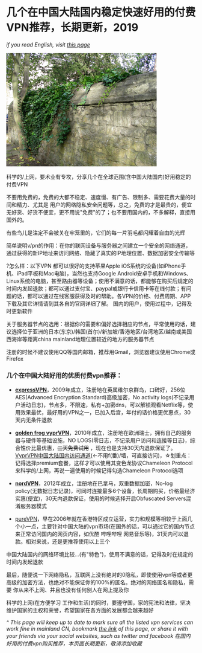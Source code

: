 # 几个在中国大陆国内稳定快速好用的付费VPN推荐，长期更新，2019

*if you read English, visit [this page](https://topvpn.github.io/china)*

![2019年在中国能用的VPN 科学上网 翻墙， top vpn working fine in china，稳定好用的国外付费VPN推荐，"中国vpn"+"服务器"，best vpn app for china, 付费vpn排行，中国vpn购买推荐，本页面推荐的VPN均支持以下常用系统/设备：Apple苹果iOS iPhone手机，(Google) android 安卓手机，Mac、Windows、Linux系统的电脑等，好用的vpn，不记录活动日志vpn，优质国外付费vpn推荐，节点多、速度快、稳定好用，"expressvpn怎么样"，vpn 优惠，国内好用的国外vpn "多设备连接" "国外vpn服务器" "付费vpn" "价格" "试用" "比较" "哪个好用" "netflix中国"](https://raw.githubusercontent.com/0dg/abc/master/cn-wall.png "墙")

科学的/上网，要术业有专攻，分享几个在全球范围(含中国大陆国内)好用稳定的付费VPN

不要用免费的，免费的大都不稳定、速度慢、有广告、限制多、需要花费大量的时间和精力、尤其是 用户的网络隐私安全问题等，总之，免费的才是最贵的，便宜无好货、好货不便宜，更不用说"免费"的了；也不要用国内的，不多解释，直接用国外的。

有些鸟儿是注定不会被关在牢笼里的，它们的每一片羽毛都闪耀着自由的光辉

简单说明v/pn的作用：在你的联网设备与服务器之间建立一个安全的网络通道，通过获得的新IP地址来访问网络、隐藏了真实的IP地理位置、数据加密安全传输等

?怎么样：以下VPN 都可以很好的支持苹果Apple iOS系统的设备(如iPhone手机、iPad平板和Mac电脑)，当然也支持Google Android安卓手机和Windows、Linux系统的电脑，甚至路由器等设备；使用不满意的话，都能够在购买后规定的时间内发起退款；都可以通过支付宝、paypal或银行卡信用卡等在线付款；有问题的话，都可以通过在线客服获得及时的帮助。各VPN的价格、付费周期、APP下载及其它详情请到其各自的官网详细了解。
国内的用户，使用过程中，记得及时更新软件

关于服务器节点的选用：根据你的需要和偏好选择相应的节点，平常使用的话，建议选择位于亚洲的日本(东京)/韩国(首尔)/新加坡/香港地区/台湾地区/越南或美国西海岸等距离china mainland地理位置较近的地方的服务器节点

注册的时候不建议使用QQ等国内邮箱，推荐用Gmail，浏览器建议使用Chrome或Firefox

### 几个在中国大陆好用的优质付费vpn推荐：

+ [**expressVPN**](http://www.linkev.com/?a_fid=clover)，2009年成立，注册地在英属维尔京群岛，口碑好，256位AES(Advanced Encryption Standard)高级加密，No activity logs(不记录用户活动日志)，节点多，不限速，私有+加密dns，可以解锁观看Netflix等，使用效果最优，最好用的VPN之一，已加入后宫，年付的话价格更优惠点，30天内无条件退款

+ [**golden frog vyprVPN**](https://vyprvpn.com/zh/refer?offer_id=174&aff_id=3008)，2010年成立，注册地在欧洲瑞士，拥有自己的服务器与硬件等基础设施，NO LOGS(零日志，不记录用户访问和连接等日志)，综合性价比最优惠，~~三天免费试用~~ ，现在也是支持30天内退款保证了。[VyprVPN中国大陆国内访问通道](https://getvy.net/zh/refer?offer_id=174&aff_id=3008)(←不用f(番)/墙，可直接访问)，☆划重点：记得选择premium套餐，这样才可以使用其变色龙协议Chameleon Protocol来科学的/上网，再说一遍使用的时候记得勾选Chameleon Protocol选项

+ [**nordVPN**](https://go.nordvpn.net/aff_c?offer_id=15&amp;aff_id=13110)，2012年成立，注册地在巴拿马，双重数据加密，No-log policy(无数据日志记录)，可同时连接最多6个设备，长周期购买，价格最经济实惠(便宜)，30天内退款保证，使用的时候选择开启Obfuscated Servers混淆服务器模式

+ [pureVPN](https://billing.purevpn.com/aff.php?aff=35614)，早在2006年就在香港特区成立运营，实力和规模等相较于上面几个小一点，主要针对中国大陆的vpn市场(在国外的话，可以通过它的国内节点来正常访问国内的网页内容，如优酷 哔哩哔哩 网易音乐等)，31天内可以退款。相对来说，还是更推荐使用以上三个

中国大陆国内的网络环境比较…(有"特色")，使用不满意的话，记得及时在规定的时间内发起退款

最后，随便说一下网络隐私，互联网上没有绝对的0隐私，即使使用vpn等或者更高级的加密方法，也绝对不能保证你的100%的匿名。绝对的网络匿名和隐私，需要 你从来不上网、并且也没有任何别人在网上提及你

科学的上网(在方便学习 工作和生活)的同时，要遵守国，家的宪法和法律，坚决维护国家的主权和荣誉，希望国家在各方面的发展都会越来越好

*^ This page will keep up to date to mark sure all the listed vpn services can work fine in mainland CN, bookmark [the link](https://topvpn.github.io) of this page, or share it with your friends via your social websites, such as twitter and facebook 在国内好用的付费vpn购买推荐，本页面长期更新，敬请添加收藏*
